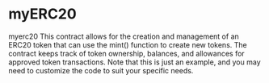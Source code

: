 # myERC20
myerc20
This contract allows for the creation and management of an ERC20 token that can use the mint() function
to create new tokens. The contract keeps track of token ownership, balances, and allowances for approved token transactions. Note that this is just an example, 
and you may need to customize the code to suit your specific needs.
